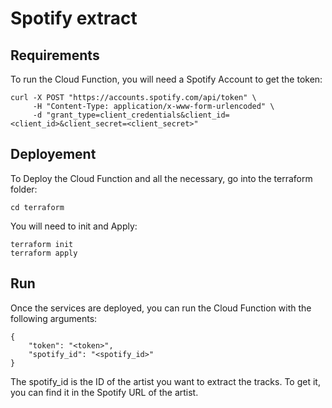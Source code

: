# Spotify extract

## Requirements

To run the Cloud Function, you will need a Spotify Account to get the token:
```
curl -X POST "https://accounts.spotify.com/api/token" \
     -H "Content-Type: application/x-www-form-urlencoded" \
     -d "grant_type=client_credentials&client_id=<client_id>&client_secret=<client_secret>"
```

## Deployement

To Deploy the Cloud Function and all the necessary, go into the terraform folder:
```
cd terraform
```

You will need to init and Apply:

```
terraform init
terraform apply
```

## Run

Once the services are deployed, you can run the Cloud Function with the following arguments:

```
{
    "token": "<token>",
    "spotify_id": "<spotify_id>"
}
```

The spotify_id is the ID of the artist you want to extract the tracks.
To get it, you can find it in the Spotify URL of the artist.